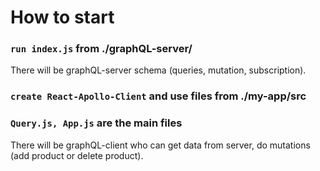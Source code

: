 
# How to start

### `run index.js` from ./graphQL-server/
There will be graphQL-server schema (queries, mutation, subscription).

### `create React-Apollo-Client` and use files from ./my-app/src
### `Query.js, App.js` are the main files
There will be graphQL-client who can get data from server, do mutations (add product or delete product).

